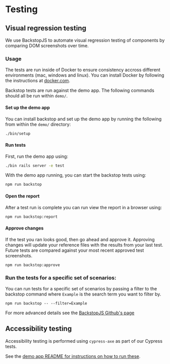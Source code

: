 # Testing

## Visual regression testing

We use BackstopJS to automate visual regression testing of components by comparing DOM screenshots over time.

### Usage

The tests are run inside of Docker to ensure consistency accross different environments (mac, windows and linux). You can install Docker by following the instructions at [docker.com](https://www.docker.com/products/docker-desktop).

Backstop tests are run against the demo app. The following commands should all be run within `demo/`.

#### Set up the demo app

You can install backstop and set up the demo app by running the following from within the `demo/` directory:

```sh
./bin/setup
```

#### Run tests

First, run the demo app using:

```sh
./bin rails server -e test
```

With the demo app running, you can start the backstop tests using:

```sh
npm run backstop
```

#### Open the report

After a test run is complete you can run view the report in a browser using:

```sh
npm run backstop:report
```

#### Approve changes

If the test you ran looks good, then go ahead and approve it. Approving changes will update your reference files with the results from your last test. Future tests are compared against your most recent approved test screenshots.

```
npm run backstop:approve
```

### Run the tests for a specific set of scenarios:

You can run tests for a specific set of scenarios by passing a filter to the backstop command where `Example` is the search term you want to filter by.

```
npm run backstop -- --filter=Example
```

For more advanced details see the [BackstopJS Github's page](https://github.com/garris/BackstopJS)

## Accessibility testing

Accessibility testing is performed using `cypress-axe` as part of our Cypress tests.

See the [demo app README for instructions on how to run these](../demo/README.md).
